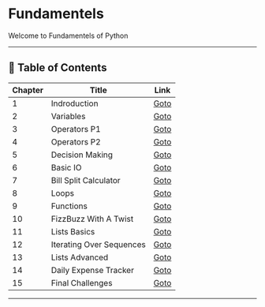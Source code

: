 # Fundamentels

Welcome to Fundamentels of Python

---

## 📅 Table of Contents

| Chapter | Title                       | Link                                              |
|---------|-----------------------------|---------------------------------------------------|
| 1       | Indroduction                | [Goto](C01_Indroduction/README.md)                |
| 2       | Variables                   | [Goto](C02_Variables/README.md)                   |
| 3       | Operators P1                | [Goto](C03_Operators_Part_1/README.md)            |
| 4       | Operators P2                | [Goto](C04_Operators_Part_2/README.md)            |
| 5       | Decision Making             | [Goto](C05_Decision_Making/README.md)             |
| 6       | Basic IO                    | [Goto](C06_Basic_IO/README.md)                    |
| 7       | Bill Split Calculator       | [Goto](C07_Bill_Split_Calculator/README.md)       |
| 8       | Loops                       | [Goto](C08_Loops/README.md)                       |
| 9       | Functions                   | [Goto](C09_Functions/README.md)                   |
| 10      | FizzBuzz With A Twist       | [Goto](C10_FizzBuzz_With_A_Twist/README.md)       |
| 11      | Lists Basics                | [Goto](C11_Lists_Basics/README.md)                |
| 12      | Iterating Over Sequences    | [Goto](C12_Iterating_Over_Sequences/README.md)    |
| 13      | Lists Advanced              | [Goto](C13_Lists_Advanced/README.md)              |
| 14      | Daily Expense Tracker       | [Goto](C14_Daily_Expense_Tracker/README.md)       |
| 15      | Final Challenges            | [Goto](C15_Final_Challenges/README.md)            |


---

